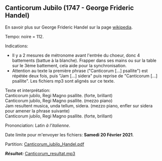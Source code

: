 ## Canticorum Jubilo (1747 - George Frideric Handel)

En savoir plus sur George Frideric Handel sur la page [wikipedia](https://fr.wikipedia.org/wiki/Georg_Friedrich_Haendel). 

Tempo: noire = 112.

Indications:
- Il y a 2 mesures de métronome avant l'entrée du choeur, donc 4 battements (battue à la blanche). Frapper dans ses mains ou sur la table sur le 3ème battement, cela aide pour la synchronisation.
- Attention au texte la première phrase ("Canticorum [...] psallite") est répétée deux fois, puis "Jam [...] sidera" puis reprise de "Canticorum [...] psallite". Les fichiers mp3 sont alignés sur ce texte.


Texte et interprétation:<br/>
Canticorum jubilo, Regi Magno psallite. (forte, brillant)<br/>
Canticorum jubilo, Regi Magno psallite. (mezzo piano)<br/>
Jam resultent musica, unda tellum, sidera. (mezzo piano, enfler sur sidera pour amener la phrase suivante)<br/>
Canticorum jubilo, Regi Magno psallite. (forte, brillant)<br/>

Prononciation: Latin *à l'italienne*.

Date limite pour m'envoyer les fichiers: <b>Samedi 20 Février 2021</b>.
 
Partition: [Canticorum_iubilo_Handel.pdf](https://raw.githubusercontent.com/juliedigne/distantsinging/main/20210220_canticorum_jubilo/Canticorum_iubilo_Handel.pdf)

<b>*Résultat:*</b> [Canticorum_resultat.mp3](https://raw.githubusercontent.com/juliedigne/distantsinging/main/20210220_canticorum_jubilo/canticorum_arcama_confine.mp3)
